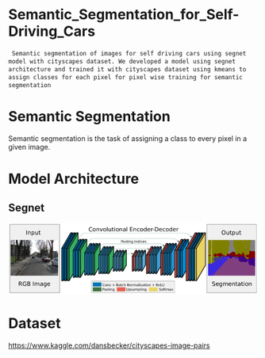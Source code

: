# Semantic_Segmentation_for_Self-Driving_Cars
     Semantic segmentation of images for self driving cars using segnet model with cityscapes dataset. We developed a model using segnet architecture and trained it with cityscapes dataset using kmeans to assign classes for each pixel for pixel wise training for semantic segmentation
# Semantic Segmentation 
Semantic segmentation is the task of assigning a class to every pixel in a given image.
# Model Architecture
## Segnet
![model architecture image](./segnet.png)

# Dataset
 https://www.kaggle.com/dansbecker/cityscapes-image-pairs
